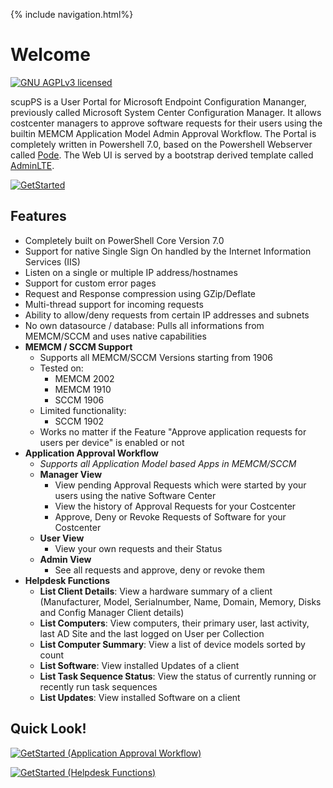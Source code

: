 {% include navigation.html%}

# Welcome

[![GNU AGPLv3 licensed](https://img.shields.io/badge/license-AGPLv3-blue.svg)](https://raw.githubusercontent.com/RobinBeismann/scupPS/master/LICENSE)


scupPS is a User Portal for Microsoft Endpoint Configuration Mananger, previously called Microsoft System Center Configuration Manager.
It allows costcenter managers to approve software requests for their users using the builtin MEMCM Application Model Admin Approval Workflow.
The Portal is completely written in Powershell 7.0, based on the Powershell Webserver called [Pode](https://github.com/Badgerati/Pode).
The Web UI is served by a bootstrap derived template called [AdminLTE](https://github.com/ColorlibHQ/AdminLTE).

[![GetStarted](https://img.shields.io/badge/-Get%20Started!-green.svg?longCache=true&style=for-the-badge)](./Getting-Started/Installation)

## Features

* Completely built on PowerShell Core Version 7.0
* Support for native Single Sign On handled by the Internet Information Services (IIS) 
* Listen on a single or multiple IP address/hostnames
* Support for custom error pages
* Request and Response compression using GZip/Deflate
* Multi-thread support for incoming requests
* Ability to allow/deny requests from certain IP addresses and subnets
* No own datasource / database: Pulls all informations from MEMCM/SCCM and uses native capabilities
* **MEMCM / SCCM Support**
  * Supports all MEMCM/SCCM Versions starting from 1906
  * Tested on:
    * MEMCM 2002
    * MEMCM 1910
    * SCCM 1906
  * Limited functionality:
    * SCCM 1902
  * Works no matter if the Feature "Approve application requests for users per device" is enabled or not
* **Application Approval Workflow**
  * *Supports all Application Model based Apps in MEMCM/SCCM*
  * **Manager View**
    * View pending Approval Requests which were started by your users using the native Software Center
    * View the history of Approval Requests for your Costcenter
    * Approve, Deny or Revoke Requests of Software for your Costcenter
  * **User View**
    * View your own requests and their Status
  * **Admin View**
    * See all requests and approve, deny or revoke them
* **Helpdesk Functions**
  * **List Client Details**: View a hardware summary of a client (Manufacturer, Model, Serialnumber, Name, Domain, Memory, Disks and Config Manager Client details)
  * **List Computers**: View computers, their primary user, last activity, last AD Site and the last logged on User per Collection
  * **List Computer Summary**: View a list of device models sorted by count
  * **List Software**: View installed Updates of a client
  * **List Task Sequence Status**: View the status of currently running or recently run task sequences
  * **List Updates**: View installed Software on a client


## Quick Look!

[![GetStarted (Application Approval Workflow)](https://img.shields.io/badge/-Get%20Started%20(Approval%20Workflow)!-green.svg?longCache=true&style=for-the-badge)](./Look-and-Feel/Approval-Workflow)

[![GetStarted (Helpdesk Functions)](https://img.shields.io/badge/-Get%20Started%20(Helpdesk%20Functions)!-blue.svg?longCache=true&style=for-the-badge)](./Look-and-Feel/Helpdesk)